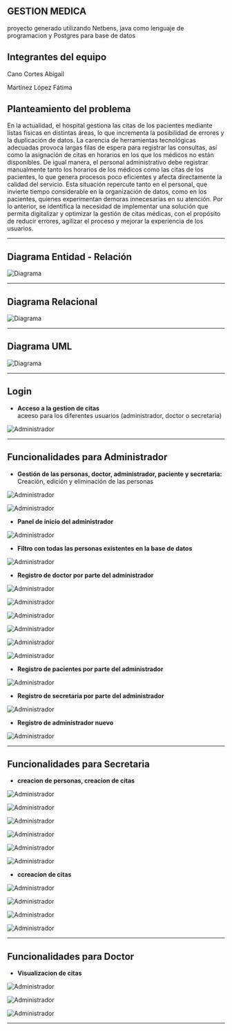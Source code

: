 ## GESTION MEDICA

proyecto generado utilizando Netbens, java como lenguaje de programacion y Postgres para base de datos


## Integrantes del equipo

Cano Cortes Abigail

Martínez López Fátima



## Planteamiento del problema

En la actualidad, el hospital gestiona las citas de los pacientes mediante listas físicas en distintas áreas, lo que incrementa la posibilidad de errores y la duplicación de datos. La carencia de herramientas tecnológicas adecuadas provoca largas filas de espera para registrar las consultas, así como la asignación de citas en horarios en los que los médicos no están disponibles.
De igual manera, el personal administrativo debe registrar manualmente tanto los horarios de los médicos como las citas de los pacientes, lo que genera procesos poco eficientes y afecta directamente la calidad del servicio. Esta situación repercute tanto en el personal, que invierte tiempo considerable en la organización de datos, como en los pacientes, quienes experimentan demoras innecesarias en su atención.
Por lo anterior, se identifica la necesidad de implementar una solución que permita digitalizar y optimizar la gestión de citas médicas, con el propósito de reducir errores, agilizar el proceso y mejorar la experiencia de los usuarios.


---

## Diagrama Entidad - Relación

![Diagrama](capturascitas/relacion.png)

---

## Diagrama Relacional

![Diagrama](capturascitas/relacional.png)

---

## Diagrama UML

![Diagrama](capturascitas/uml.png)

---

## Login

- **Acceso a la gestion de citas**  
  aceeso para los diferentes usuarios (administrador, doctor o secretaria)

![Administrador](capturascitas/login.png)
  
---

## Funcionalidades para Administrador

- **Gestión de las personas, doctor, administrador, paciente y secretaria:**  
  Creación, edición y eliminación de las personas
  
![Administrador](capturascitas/admin1.png)

![Administrador](capturascitas/admin2.png)


- **Panel de inicio del administrador**  

![Administrador](capturascitas/admin3.png)


- **Filtro con todas  las personas existentes en la base de datos** 

![Administrador](capturascitas/admin4.png)

- **Registro de doctor por parte del administrador** 

![Administrador](capturascitas/admin9.png)

![Administrador](capturascitas/admin7.png)

![Administrador](capturascitas/admin10.png)

![Administrador](capturascitas/admin11.png)

![Administrador](capturascitas/admin12.png)

![Administrador](capturascitas/admin13.png)


- **Registro de pacientes por parte del administrador** 

![Administrador](capturascitas/admin5.png)


- **Registro de secretaria por parte del administrador** 

![Administrador](capturascitas/admin6.png)


- **Registro de administrador nuevo** 

![Administrador](capturascitas/admin8.png)


---

## Funcionalidades para Secretaria

- **creacion de personas, creacion de citas**

  
![Administrador](capturascitas/admin14.png)

![Administrador](capturascitas/admin15.png)

![Administrador](capturascitas/admin16.png)

![Administrador](capturascitas/admin17.png)

![Administrador](capturascitas/admin18.png)

![Administrador](capturascitas/admin19.png)

- **ccreacion de citas**

![Administrador](capturascitas/admin20.png)

![Administrador](capturascitas/admin21.png)

![Administrador](capturascitas/admin22.png)

![Administrador](capturascitas/admin23.png)


---

## Funcionalidades para  Doctor

- **Visualizacion de citas**  

![Administrador](capturascitas/admin24.png)

![Administrador](capturascitas/admin25.png)

![Administrador](capturascitas/admin26.png)


---
